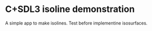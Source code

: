 # C+SDL3 isoline demonstration
A simple app to make isolines. Test before implementine isosurfaces.
